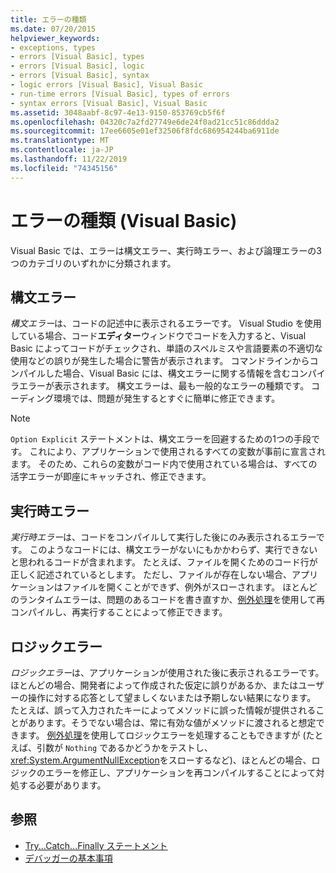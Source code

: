```yaml
---
title: エラーの種類
ms.date: 07/20/2015
helpviewer_keywords:
- exceptions, types
- errors [Visual Basic], types
- errors [Visual Basic], logic
- errors [Visual Basic], syntax
- logic errors [Visual Basic], Visual Basic
- run-time errors [Visual Basic], types of errors
- syntax errors [Visual Basic], Visual Basic
ms.assetid: 3048aabf-8c97-4e13-9150-853769cb5f6f
ms.openlocfilehash: 04320c7a2fd27749e6de24f0ad21cc51c86ddda2
ms.sourcegitcommit: 17ee6605e01ef32506f8fdc686954244ba6911de
ms.translationtype: MT
ms.contentlocale: ja-JP
ms.lasthandoff: 11/22/2019
ms.locfileid: "74345156"
---
```

# <a name="error-types-visual-basic"></a>エラーの種類 (Visual Basic)
Visual Basic では、エラーは構文エラー、実行時エラー、および論理エラーの3つのカテゴリのいずれかに分類されます。

## <a name="syntax-errors"></a>構文エラー
 *構文エラー*は、コードの記述中に表示されるエラーです。 Visual Studio を使用している場合、コード**エディター**ウィンドウでコードを入力すると、Visual Basic によってコードがチェックされ、単語のスペルミスや言語要素の不適切な使用などの誤りが発生した場合に警告が表示されます。 コマンドラインからコンパイルした場合、Visual Basic には、構文エラーに関する情報を含むコンパイラエラーが表示されます。 構文エラーは、最も一般的なエラーの種類です。 コーディング環境では、問題が発生するとすぐに簡単に修正できます。

> [!NOTE]
> `Option Explicit` ステートメントは、構文エラーを回避するための1つの手段です。 これにより、アプリケーションで使用されるすべての変数が事前に宣言されます。 そのため、これらの変数がコード内で使用されている場合は、すべての活字エラーが即座にキャッチされ、修正できます。

## <a name="run-time-errors"></a>実行時エラー
 *実行時エラー*は、コードをコンパイルして実行した後にのみ表示されるエラーです。 このようなコードには、構文エラーがないにもかかわらず、実行できないと思われるコードが含まれます。 たとえば、ファイルを開くためのコード行が正しく記述されているとします。 ただし、ファイルが存在しない場合、アプリケーションはファイルを開くことができず、例外がスローされます。 ほとんどのランタイムエラーは、問題のあるコードを書き直すか、[例外処理](../../language-reference/statements/try-catch-finally-statement.md)を使用して再コンパイルし、再実行することによって修正できます。
  
## <a name="logic-errors"></a>ロジックエラー
 *ロジックエラー*は、アプリケーションが使用された後に表示されるエラーです。 ほとんどの場合、開発者によって作成された仮定に誤りがあるか、またはユーザーの操作に対する応答として望ましくないまたは予期しない結果になります。 たとえば、誤って入力されたキーによってメソッドに誤った情報が提供されることがあります。そうでない場合は、常に有効な値がメソッドに渡されると想定できます。 [例外処理](../../language-reference/statements/try-catch-finally-statement.md)を使用してロジックエラーを処理することもできますが (たとえば、引数が `Nothing` であるかどうかをテストし、<xref:System.ArgumentNullException>をスローするなど)、ほとんどの場合、ロジックのエラーを修正し、アプリケーションを再コンパイルすることによって対処する必要があります。

## <a name="see-also"></a>参照

- [Try...Catch...Finally ステートメント](../../../visual-basic/language-reference/statements/try-catch-finally-statement.md)
- [デバッガーの基本事項](/visualstudio/debugger/debugger-feature-tour)
